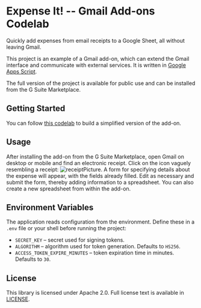 # Expense It! -- Gmail Add-ons Codelab
 
 Quickly add expenses from email receipts to a Google Sheet, all without leaving
 Gmail.

 This project is an example of a Gmail add-on, which can extend the Gmail
 interface and communicate with external services. It is written in [Google Apps
 Script](https://developers.google.com/apps-script/).

 The full version of the project is available for public use and can be
 installed from the G Suite Marketplace.

 ## Getting Started

You can follow [this codelab](https://g.co/codelabs/gmail-add-ons) to build a
simplified version of the add-on.


## Usage

 After installing the add-on from the G Suite Marketplace, open Gmail on desktop
 or mobile and find an electronic receipt. Click on the icon vaguely resembling
 a receipt:
 ![receiptPicture](https://www.gstatic.com/images/icons/material/system/1x/receipt_black_24dp.png).
 A form for specifying details about the expense will appear, with the fields
 already filled. Edit as necessary and submit the form, thereby adding
information to a spreadsheet. You can also create a new spreadsheet from within
the add-on.


## Environment Variables

The application reads configuration from the environment. Define these in a
`.env` file or your shell before running the project:

- `SECRET_KEY` – secret used for signing tokens.
- `ALGORITHM` – algorithm used for token generation. Defaults to `HS256`.
- `ACCESS_TOKEN_EXPIRE_MINUTES` – token expiration time in minutes. Defaults to
  `30`.


## License

 This library is licensed under Apache 2.0. Full license text is available in
 [LICENSE](LICENSE).
